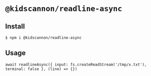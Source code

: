 # `@kidscannon/readline-async`

## Install

```
$ npm i @kidscannon/readline-async
```

## Usage

```
await readlineAsync({ input: fs.createReadStream('/tmp/x.txt'), terminal: false }, (line) => {})
```
